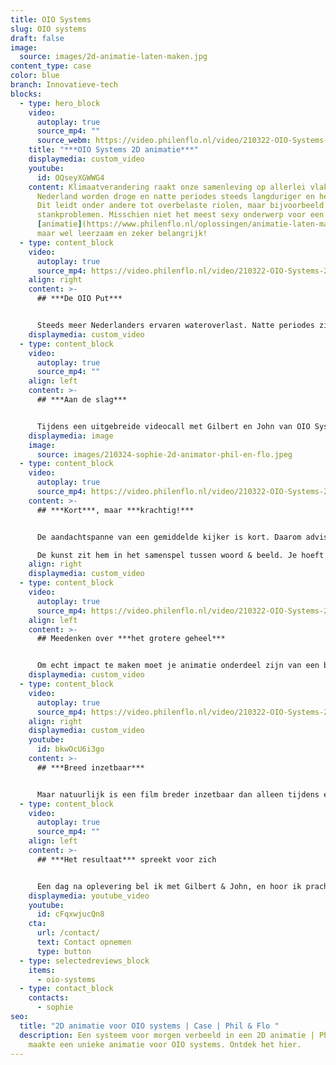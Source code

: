 ```yaml
---
title: OIO Systems
slug: OIO systems
draft: false
image:
  source: images/2d-animatie-laten-maken.jpg
content_type: case
color: blue
branch: Innovatieve-tech
blocks:
  - type: hero_block
    video:
      autoplay: true
      source_mp4: ""
      source_webm: https://video.philenflo.nl/video/210322-OIO-Systems-2D-animatie-Phil-en-Flo-2.mp4
    title: "***OIO Systems 2D animatie***"
    displaymedia: custom_video
    youtube:
      id: OQseyXGWWG4
    content: Klimaatverandering raakt onze samenleving op allerlei vlakken. Ook in
      Nederland worden droge en natte periodes steeds langduriger en heftiger.
      Dit leidt onder andere tot overbelaste riolen, maar bijvoorbeeld ook
      stankproblemen. Misschien niet het meest sexy onderwerp voor een
      [animatie](https://www.philenflo.nl/oplossingen/animatie-laten-maken/),
      maar wel leerzaam en zeker belangrijk!
  - type: content_block
    video:
      autoplay: true
      source_mp4: https://video.philenflo.nl/video/210322-OIO-Systems-2D-animatie-Phil-en-Flo-3.mp4
    align: right
    content: >-
      ## ***De OIO Put***


      Steeds meer Nederlanders ervaren wateroverlast. Natte periodes zijn langer en intenser wat zorgt voor een overbelast riool. Putten overstromen, en rioolwater stroomt huizen binnen via doucheputjes en toiletten. Gelukkig heeft OIO Sytems de oplossing! De OIO Put! Maar hoe leg je nu eenvoudig uit waarom de OIO put zo belangrijk is?
    displaymedia: custom_video
  - type: content_block
    video:
      autoplay: true
      source_mp4: ""
    align: left
    content: >-
      ## ***Aan de slag***


      Tijdens een uitgebreide videocall met Gilbert en John van OIO Systems, leerden we hoe de put werkt en waar deze toe dient. Gelukkig konden we op voorhand een fysiek exemplaar ontvangen, zodat Sophie, onze [2D-animator](https://www.philenflo.nl/2d-animatie/) een goed beeld kon krijgen van de put. Hierdoor konden we de put precies nabouwen.
    displaymedia: image
    image:
      source: images/210324-sophie-2d-animator-phil-en-flo.jpeg
  - type: content_block
    video:
      autoplay: true
      source_mp4: https://video.philenflo.nl/video/210322-OIO-Systems-2D-animatie-Phil-en-Flo-6.mp4
    content: >-
      ## ***Kort***, maar ***krachtig!***


      De aandachtspanne van een gemiddelde kijker is kort. Daarom adviseren we om animaties en films zo kort en krachtig mogelijk te houden. Ons streven is dan ook om binnen één minuut te blijven. Hoe schets je nu de context, het probleem én de oplossing in één minuut?

      De kunst zit hem in het samenspel tussen woord & beeld. Je hoeft bijvoorbeeld niet alles te benoemen, omdat je ook veel kan zien. OIO Systems gaf ons een mooie uitdaging!
    align: right
    displaymedia: custom_video
  - type: content_block
    video:
      autoplay: true
      source_mp4: https://video.philenflo.nl/video/210322-OIO-Systems-2D-animatie-Phil-en-Flo-5.mp4
    align: left
    content: >-
      ## Meedenken over ***het grotere geheel***


      Om echt impact te maken moet je animatie onderdeel zijn van een bredere en goed uitgedachte marketingmix. We denken graag mee hoe onze films onderdeel kunnen zijn van jouw marketingplan. Zo vragen wij onze partners aan het begin van een samenwerking altijd het volgende: ‘’Wat is het doel van deze film?’’ En iets als “meer klanten binnenhalen” is dan niet voldoende voor ons. Wie gaat deze film kijken, en in welke fase gaat iemand deze film kijken? Dit zijn enkele belangrijke, basale vragen waar vanuit wij vertrekken. Voor OIO Systems dient de film allereerst als een ondersteunende tool voor het salesteam. Dit betekent dat tijdens een klantoverleg de film ingezet kan worden om de OIO put eenvoudig in één minuut uit te leggen. Dat scheelt een hoop onsmakelijke foto’s en geïmproviseerde abstracte tekeningen.
    displaymedia: custom_video
  - type: content_block
    video:
      autoplay: true
      source_mp4: https://video.philenflo.nl/video/210322-OIO-Systems-2D-animatie-Phil-en-Flo-1.mp4
    align: right
    displaymedia: custom_video
    youtube:
      id: bkwOcU6i3go
    content: >-
      ## ***Breed inzetbaar***


      Maar natuurlijk is een film breder inzetbaar dan alleen tijdens een klantoverleg. Zo maakten we een teaserfilm speciaal voor Linkedin. Zo kunnen ook nieuwe leads verzameld worden, en is adverteren via Linkedin maar ook [YouTube](https://www.philenflo.nl/you-tube-marketing/) binnen handbereik.
  - type: content_block
    video:
      autoplay: true
      source_mp4: ""
    align: left
    content: >-
      ## ***Het resultaat*** spreekt voor zich


      Een dag na oplevering bel ik met Gilbert & John, en hoor ik prachtig nieuws. De animatie heeft op de dag van oplevering direct geholpen een nieuwe klant binnen te halen. Een succes voor OIO Systems en voor ons een prachtige beloning voor onze samenwerking!
    displaymedia: youtube_video
    youtube:
      id: cFqxwjucQn8
    cta:
      url: /contact/
      text: Contact opnemen
      type: button
  - type: selectedreviews_block
    items:
      - oio-systems
  - type: contact_block
    contacts:
      - sophie
seo:
  title: "2D animatie voor OIO systems | Case | Phil & Flo "
  description: Een systeem voor morgen verbeeld in een 2D animatie | Phil & Flo
    maakte een unieke animatie voor OIO systems. Ontdek het hier.
---
```

